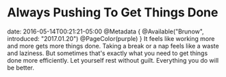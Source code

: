 # Always Pushing To Get Things Done
date: 2016-05-14T00:21:21-05:00
@Metadata {
  @Available("Brunow", introduced: "2017.01.20")
  @PageColor(purple)
}
It feels like working more and more gets more things done. Taking a break or a nap feels like a waste and laziness. But sometimes that's exactly what you need to get things done more efficiently. Let yourself rest without guilt. Everything you do will be better.
